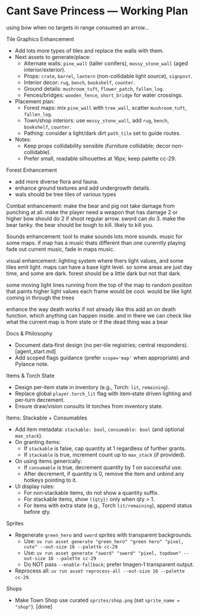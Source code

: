 Cant Save Princess — Working Plan
=================================

using bow when no targets in range consumed an arrow...


Tile Graphics Enhancement
- Add lots more types of tiles and replace the walls with them.
- Next assets to generate/place:
  - Alternate walls: `pine_wall` (taller conifers), `mossy_stone_wall` (aged interior/exterior).
  - Props: `crate`, `barrel`, `lantern` (non-collidable light source), `signpost`.
  - Interior decor: `rug`, `bench`, `bookshelf`, `counter`.
  - Ground details: `mushroom_tuft`, `flower_patch`, `fallen_log`.
  - Fences/bridges: `wooden_fence`, `short_bridge` for water crossings.
- Placement plan:
  - Forest maps: mix `pine_wall` with `tree_wall`, scatter `mushroom_tuft`, `fallen_log`.
  - Town/shop interiors: use `mossy_stone_wall`, add `rug`, `bench`, `bookshelf`, `counter`.
  - Pathing: consider a light/dark dirt `path_tile` set to guide routes.
- Notes:
  - Keep props collidability sensible (furniture collidable; decor non-collidable).
  - Prefer small, readable silhouettes at 16px; keep palette cc-29.


Forest Enhancement
- add more diverse flora and fauna.
- enhance ground textures and add undergrowth details.
- wals should be tree tiles of various types

Combat enhancement:
make the bear and pig not take damage from punching at all.
make the player need a weapon that has damage 2 or higher
bow should do 2 if shoot regular arrow. 
sword can do 3. 
make the bear tanky. the bear should be tough to kill. likely to kill you. 

Sounds enhancement:
tool to make sounds
lots more sounds. music for some maps. 
if map has a music thats different than one curerntly playing
fade out current music, fade in maps music. 

visual enhancement:
lighting system where thers light values, and some tiles emit light. maps can have a base light level. 
so some areas are just day time, and some are dark. 
forest should be a little dark but not that dark. 

some moving light lines running from the top of the map to random posiiton that paints higher light values each frame would be cool. would be like light coming in through the trees

enhance the way death works if not already like this
add an on death function. which anything can happen inside.
and in there we can check like what the current map is from state or if the dead thing was a bear



Docs & Philosophy
- Document data‑first design (no per‑tile registries; central responders). [agent_start.md]
- Add scoped flags guidance (prefer `scope='map'` when appropriate) and Pylance note.

Items & Torch State
- Design per‑item state in inventory (e.g., Torch: `lit`, `remaining`).
- Replace global `player.torch_lit` flag with item‑state driven lighting and per‑turn decrement.
- Ensure draw/vision consults lit torches from inventory state.

Items: Stackable + Consumables
- Add item metadata: `stackable: bool`, `consumable: bool` (and optional `max_stack`).
- On granting items:
  - If `stackable` is false, cap quantity at 1 regardless of further grants.
  - If `stackable` is true, increment count up to `max_stack` (if provided).
- On using items generically:
  - If `consumable` is true, decrement quantity by 1 on successful use.
  - After decrement, if quantity is 0, remove the item and unbind any hotkeys pointing to it.
- UI display rules:
  - For non‑stackable items, do not show a quantity suffix.
  - For stackable items, show `({qty})` only when qty > 1.
  - For items with extra state (e.g., Torch `lit/remaining`), append status before qty.

Sprites
- Regenerate `green_hero` and `sword` sprites with transparent backgrounds.
  - Use: `uv run asset generate "green_hero" "green hero" "pixel, cute" --out-size 16 --palette cc-29`
  - Use: `uv run asset generate "sword" "sword" "pixel, topdown" --out-size 16 --palette cc-29`
  - Do NOT pass `--enable-fallback`; prefer Imagen‑1 transparent output.
- Reprocess all: `uv run asset reprocess-all --out-size 16 --palette cc-29`.

Shops
- Make Town Shop use curated `sprites/shop.png` (set `sprite_name = "shop"`). [done]
